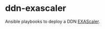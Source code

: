 # ddn-exascaler
Ansible playbooks to deploy a DDN [EXAScaler](http://www.ddn.com/products/lustre-file-system-exascaler/). 
